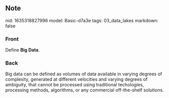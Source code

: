 ## Note
nid: 1635318827996
model: Basic-d7a3e
tags: 03_data_lakes
markdown: false

### Front
Define <b>Big Data</b>.

### Back
Big data can be defined as volumes of data available in varying degrees of complexity, generated at different velocities and varying degrees of ambiguity, that cannot be processed using traditional techologies, processing methods, algorithms, or any commercial off-the-shelf solutions.
